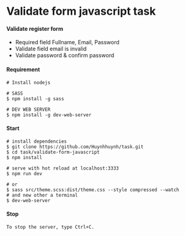 # Validate form javascript task
#### Validate register form
 * Required field Fullname, Email, Password
 * Validate field email is invalid
 * Validate password & confirm password


#### Requirement
```
# Install nodejs   

# SASS
$ npm install -g sass

# DEV WEB SERVER
$ npm install -g dev-web-server
```

#### Start
```
# install dependencies
$ git clone https://github.com/Huynhhuynh/task.git
$ cd task/validate-form-javascript
$ npm install

# serve with hot reload at localhost:3333
$ npm run dev

# or
$ sass src/theme.scss:dist/theme.css --style compressed --watch
# and new other a terminal
$ dev-web-server
```

#### Stop
```
To stop the server, type Ctrl+C.
```
